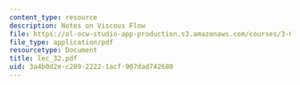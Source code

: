 ```yaml
---
content_type: resource
description: Notes on Viscous Flow
file: https://ol-ocw-studio-app-production.s3.amazonaws.com/courses/3-064-polymer-engineering-fall-2003/3a4b0d2ec28922221acf907dad742680_lec_32.pdf
file_type: application/pdf
resourcetype: Document
title: lec_32.pdf
uid: 3a4b0d2e-c289-2222-1acf-907dad742680
---
```


